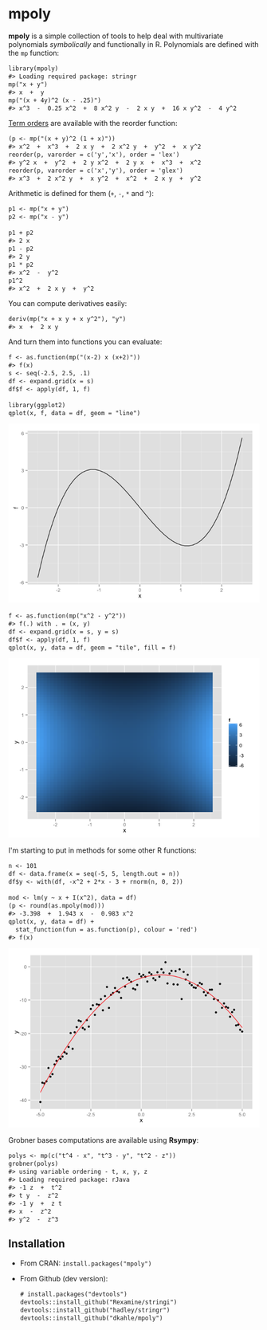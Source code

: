 <!-- README.md is generated from README.Rmd. Please edit that file -->



mpoly
=====

**mpoly** is a simple collection of tools to help deal with multivariate polynomials *symbolically* and functionally in R. Polynomials are defined with the `mp` function:

``` {.r}
library(mpoly)
#> Loading required package: stringr
mp("x + y")
#> x  +  y
mp("(x + 4y)^2 (x - .25)")
#> x^3  -  0.25 x^2  +  8 x^2 y  -  2 x y  +  16 x y^2  -  4 y^2
```

[Term orders](http://en.wikipedia.org/wiki/Lexicographical_order#Monomials) are available with the reorder function:

``` {.r}
(p <- mp("(x + y)^2 (1 + x)"))
#> x^2  +  x^3  +  2 x y  +  2 x^2 y  +  y^2  +  x y^2
reorder(p, varorder = c('y','x'), order = 'lex')
#> y^2 x  +  y^2  +  2 y x^2  +  2 y x  +  x^3  +  x^2
reorder(p, varorder = c('x','y'), order = 'glex')
#> x^3  +  2 x^2 y  +  x y^2  +  x^2  +  2 x y  +  y^2
```

Arithmetic is defined for them (`+`, `-`, `*` and `^`):

``` {.r}
p1 <- mp("x + y")
p2 <- mp("x - y")

p1 + p2
#> 2 x
p1 - p2
#> 2 y
p1 * p2
#> x^2  -  y^2
p1^2
#> x^2  +  2 x y  +  y^2
```

You can compute derivatives easily:

``` {.r}
deriv(mp("x + x y + x y^2"), "y")
#> x  +  2 x y
```

And turn them into functions you can evaluate:

``` {.r}
f <- as.function(mp("(x-2) x (x+2)"))
#> f(x)
s <- seq(-2.5, 2.5, .1)
df <- expand.grid(x = s)
df$f <- apply(df, 1, f)

library(ggplot2)
qplot(x, f, data = df, geom = "line")
```

![](README-unnamed-chunk-5-1.png)

``` {.r}
f <- as.function(mp("x^2 - y^2")) 
#> f(.) with . = (x, y)
df <- expand.grid(x = s, y = s)
df$f <- apply(df, 1, f)
qplot(x, y, data = df, geom = "tile", fill = f)
```

![](README-unnamed-chunk-6-1.png)

I'm starting to put in methods for some other R functions:

``` {.r}
n <- 101
df <- data.frame(x = seq(-5, 5, length.out = n))
df$y <- with(df, -x^2 + 2*x - 3 + rnorm(n, 0, 2))

mod <- lm(y ~ x + I(x^2), data = df)
(p <- round(as.mpoly(mod)))
#> -3.398  +  1.943 x  -  0.983 x^2
qplot(x, y, data = df) +
  stat_function(fun = as.function(p), colour = 'red')
#> f(x)
```

![](README-unnamed-chunk-7-1.png)

Grobner bases computations are available using **Rsympy**:

``` {.r}
polys <- mp(c("t^4 - x", "t^3 - y", "t^2 - z"))
grobner(polys)
#> using variable ordering - t, x, y, z
#> Loading required package: rJava
#> -1 z  +  t^2
#> t y  -  z^2
#> -1 y  +  z t
#> x  -  z^2
#> y^2  -  z^3
```

Installation
------------

-   From CRAN: `install.packages("mpoly")`

-   From Github (dev version):

    ``` {.R}
    # install.packages("devtools")
    devtools::install_github("Rexamine/stringi")
    devtools::install_github("hadley/stringr")
    devtools::install_github("dkahle/mpoly")
    ```
